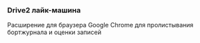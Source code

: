 ### Drive2 лайк-машина

Расширение для браузера Google Chrome для пролистывания бортжурнала и оценки записей
